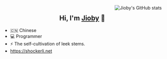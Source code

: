 <img align="right" src="https://github-readme-stats.vercel.app/api?username=shockerli&show_icons=true&icon_color=0366d6&text_color=24292e&bg_color=ffffff&hide_title=true" alt="Jioby's GitHub stats" />

<h2 align="center">Hi, I'm <a href="https://shockerli.net">Jioby</a> 🎉</h1>

- 🇨🇳 Chinese
- 💻 Programmer
- ⚡ The self-cultivation of leek stems.
- https://shockerli.net

